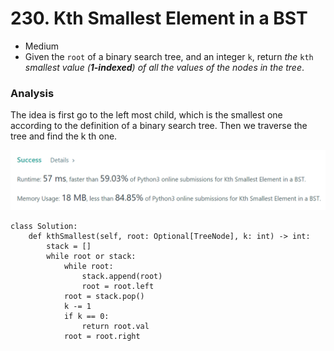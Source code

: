 # 230. Kth Smallest Element in a BST

* Medium
* Given the `root` of a binary search tree, and an integer `k`, return _the_ `kth` _smallest value (**1-indexed**) of all the values of the nodes in the tree_.

### Analysis&#x20;

The idea is first go to the left most child, which is the smallest one according to the definition of a binary search tree. Then we traverse the tree and find the k th one.&#x20;

![](<../.gitbook/assets/image (15) (1) (1) (1).png>)

```
class Solution:
    def kthSmallest(self, root: Optional[TreeNode], k: int) -> int:
        stack = []
        while root or stack:
            while root:
                stack.append(root)
                root = root.left
            root = stack.pop()
            k -= 1
            if k == 0:
                return root.val
            root = root.right
```
